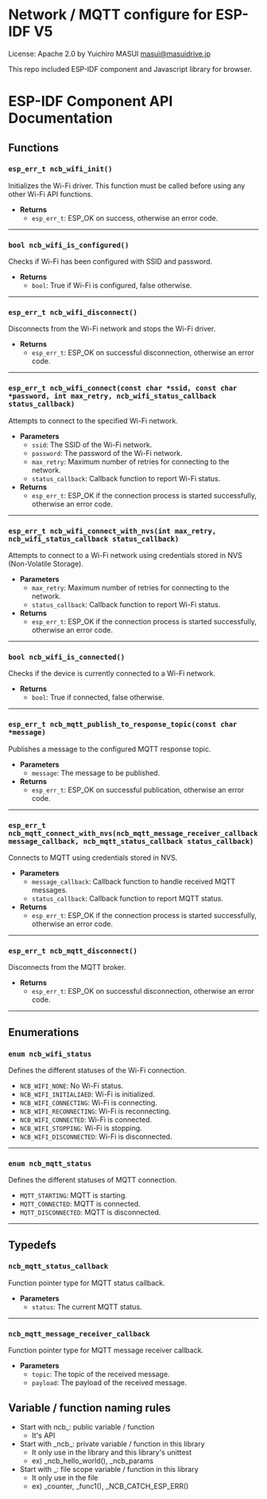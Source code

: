 # Network / MQTT configure for ESP-IDF V5

License: Apache 2.0 by Yuichiro MASUI <masui@masuidrive.jp>

This repo included ESP-IDF component and Javascript library for browser.


# ESP-IDF Component API Documentation

## Functions

### `esp_err_t ncb_wifi_init()`
Initializes the Wi-Fi driver. This function must be called before using any other Wi-Fi API functions.

- **Returns**
  - `esp_err_t`: ESP_OK on success, otherwise an error code.

---

### `bool ncb_wifi_is_configured()`
Checks if Wi-Fi has been configured with SSID and password.

- **Returns**
  - `bool`: True if Wi-Fi is configured, false otherwise.

---

### `esp_err_t ncb_wifi_disconnect()`
Disconnects from the Wi-Fi network and stops the Wi-Fi driver.

- **Returns**
  - `esp_err_t`: ESP_OK on successful disconnection, otherwise an error code.

---

### `esp_err_t ncb_wifi_connect(const char *ssid, const char *password, int max_retry, ncb_wifi_status_callback status_callback)`
Attempts to connect to the specified Wi-Fi network.

- **Parameters**
  - `ssid`: The SSID of the Wi-Fi network.
  - `password`: The password of the Wi-Fi network.
  - `max_retry`: Maximum number of retries for connecting to the network.
  - `status_callback`: Callback function to report Wi-Fi status.
- **Returns**
  - `esp_err_t`: ESP_OK if the connection process is started successfully, otherwise an error code.

---

### `esp_err_t ncb_wifi_connect_with_nvs(int max_retry, ncb_wifi_status_callback status_callback)`
Attempts to connect to a Wi-Fi network using credentials stored in NVS (Non-Volatile Storage).

- **Parameters**
  - `max_retry`: Maximum number of retries for connecting to the network.
  - `status_callback`: Callback function to report Wi-Fi status.
- **Returns**
  - `esp_err_t`: ESP_OK if the connection process is started successfully, otherwise an error code.

---

### `bool ncb_wifi_is_connected()`
Checks if the device is currently connected to a Wi-Fi network.

- **Returns**
  - `bool`: True if connected, false otherwise.

---

### `esp_err_t ncb_mqtt_publish_to_response_topic(const char *message)`
Publishes a message to the configured MQTT response topic.

- **Parameters**
  - `message`: The message to be published.
- **Returns**
  - `esp_err_t`: ESP_OK on successful publication, otherwise an error code.

---

### `esp_err_t ncb_mqtt_connect_with_nvs(ncb_mqtt_message_receiver_callback message_callback, ncb_mqtt_status_callback status_callback)`
Connects to MQTT using credentials stored in NVS.

- **Parameters**
  - `message_callback`: Callback function to handle received MQTT messages.
  - `status_callback`: Callback function to report MQTT status.
- **Returns**
  - `esp_err_t`: ESP_OK if the connection process is started successfully, otherwise an error code.

---

### `esp_err_t ncb_mqtt_disconnect()`
Disconnects from the MQTT broker.

- **Returns**
  - `esp_err_t`: ESP_OK on successful disconnection, otherwise an error code.
---

## Enumerations

### `enum ncb_wifi_status`
Defines the different statuses of the Wi-Fi connection.

- `NCB_WIFI_NONE`: No Wi-Fi status.
- `NCB_WIFI_INITIALIAED`: Wi-Fi is initialized.
- `NCB_WIFI_CONNECTING`: Wi-Fi is connecting.
- `NCB_WIFI_RECONNECTING`: Wi-Fi is reconnecting.
- `NCB_WIFI_CONNECTED`: Wi-Fi is connected.
- `NCB_WIFI_STOPPING`: Wi-Fi is stopping.
- `NCB_WIFI_DISCONNECTED`: Wi-Fi is disconnected.

---

### `enum ncb_mqtt_status`
Defines the different statuses of MQTT connection.

- `MQTT_STARTING`: MQTT is starting.
- `MQTT_CONNECTED`: MQTT is connected.
- `MQTT_DISCONNECTED`: MQTT is disconnected.

---

## Typedefs

### `ncb_mqtt_status_callback`
Function pointer type for MQTT status callback.

- **Parameters**
  - `status`: The current MQTT status.

---

### `ncb_mqtt_message_receiver_callback`
Function pointer type for MQTT message receiver callback.

- **Parameters**
  - `topic`: The topic of the received message.
  - `payload`: The payload of the received message.

## Variable / function naming rules

- Start with ncb\_: public variable / function
  - It's API
- Start with \_ncb\_: private variable / function in this library
  - It only use in the library and this library's unittest
  - ex) \_ncb_hello_world(), \_ncb_params
- Start with \_: file scope variable / function in this library
  - It only use in the file
  - ex) \_counter, \_func1(), \_NCB_CATCH_ESP_ERR()
